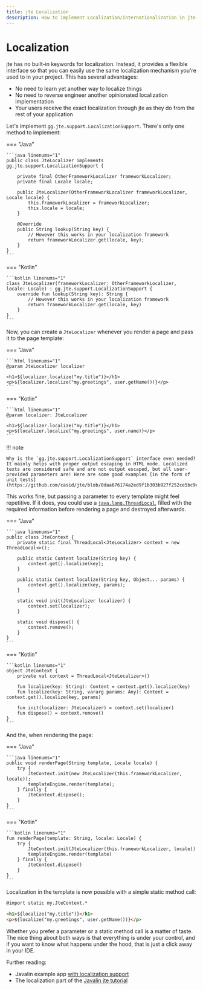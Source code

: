 ```yaml
---
title: jte Localization
description: How to implement Localization/Internationalization in jte.
---
```


# Localization

jte has no built-in keywords for localization. Instead, it provides a flexible interface so that you can easily use the same localization mechanism you're used to in your project. This has several advantages:

- No need to learn yet another way to localize things
- No need to reverse engineer another opinionated localization implementation
- Your users receive the exact localization through jte as they do from the rest of your application

Let's implement `gg.jte.support.LocalizationSupport`. There's only one method to implement:

=== "Java"

    ```java linenums="1"
    public class JteLocalizer implements gg.jte.support.LocalizationSupport {

        private final OtherFrameworkLocalizer frameworkLocalizer;
        private final Locale locale;

        public JteLocalizer(OtherFrameworkLocalizer frameworkLocalizer, Locale locale) {
            this.frameworkLocalizer = frameworkLocalizer;
            this.locale = locale;
        }

        @Override
        public String lookup(String key) {
            // However this works in your localization framework
            return frameworkLocalizer.get(locale, key);
        }
    }
    ```

=== "Kotlin"

    ```kotlin linenums="1"
    class JteLocalizer(frameworkLocalizer: OtherFrameworkLocalizer, locale: Locale) : gg.jte.support.LocalizationSupport {
        override fun lookup(String key): String {
            // However this works in your localization framework
            return frameworkLocalizer.get(locale, key)
        }
    }
    ```

Now, you can create a `JteLocalizer` whenever you render a page and pass it to the page template:

=== "Java"

    ```html linenums="1"
    @param JteLocalizer localizer

    <h1>${localizer.localize("my.title")}</h1>
    <p>${localizer.localize("my.greetings", user.getName())}</p>
    ```

=== "Kotlin"

    ```html linenums="1"
    @param localizer: JteLocalizer

    <h1>${localizer.localize("my.title")}</h1>
    <p>${localizer.localize("my.greetings", user.name)}</p>
    ```

!!! note

    Why is the `gg.jte.support.LocalizationSupport` interface even needed? It mainly helps with proper output escaping in HTML mode. Localized texts are considered safe and are not output escaped, but all user-provided parameters are! Here are some good examples [in the form of unit tests](https://github.com/casid/jte/blob/0daa676174a2ed9f1b303b927f252ce5bc9ef653/jte/src/test/java/gg/jte/TemplateEngine_HtmlOutputEscapingTest.java#L1099).

This works fine, but passing a parameter to every template might feel repetitive. If it does, you could use a [`java.lang.ThreadLocal`](https://docs.oracle.com/en/java/javase/17/docs/api/java.base/java/lang/ThreadLocal.html), filled with the required information before rendering a page and destroyed afterwards.

=== "Java"

    ```java linenums="1"
    public class JteContext {
        private static final ThreadLocal<JteLocalizer> context = new ThreadLocal<>();

        public static Content localize(String key) {
            context.get().localize(key);
        }

        public static Content localize(String key, Object... params) {
            context.get().localize(key, params);
        }

        static void init(JteLocalizer localizer) {
            context.set(localizer);
        }

        static void dispose() {
            context.remove();
        }
    }
    ```

=== "Kotlin"

    ```kotlin linenums="1"
    object JteContext {
        private val context = ThreadLocal<JteLocalizer>()

        fun localize(key: String): Content = context.get().localize(key)
        fun localize(key: String, vararg params: Any): Content = context.get().localize(key, params)

        fun init(localizer: JteLocalizer) = context.set(localizer)
        fun dispose() = context.remove()
    }
    ```

And the, when rendering the page:

=== "Java"

    ```java linenums="1"
    public void renderPage(String template, Locale locale) {
        try {
            JteContext.init(new JteLocalizer(this.frameworkLocalizer, locale));
            templateEngine.render(template);
        } finally {
            JteContext.dispose();
        }
    }
    ```

=== "Kotlin"

    ```kotlin linenums="1"
    fun renderPage(template: String, locale: Locale) {
        try {
            JteContext.init(JteLocalizer(this.frameworkLocalizer, locale))
            templateEngine.render(template)
        } finally {
            JteContext.dispose()
        }
    }
    ```

Localization in the template is now possible with a simple static method call:

```html linenums="1"
@import static my.JteContext.*

<h1>${localize("my.title")}</h1>
<p>${localize("my.greetings", user.getName())}</p>
```

Whether you prefer a parameter or a static method call is a matter of taste. The nice thing about both ways is that everything is under your control, and if you want to know what happens under the hood, that is just a click away in your IDE.

Further reading:

- Javalin example app [with localization support](https://github.com/casid/jte-javalin-tutorial)
- The localization part of the [Javalin jte tutorial](https://javalin.io/tutorials/jte)
